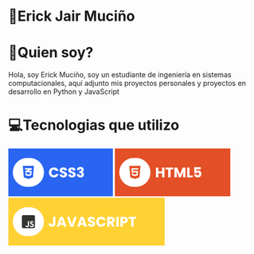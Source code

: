 # 👾Erick Jair Muciño

# 👻Quien soy?
Hola, soy Erick Muciño, soy un estudiante de ingeniería en sistemas computacionales, aquí adjunto mis proyectos personales y proyectos en desarrollo en Python y JavaScript

# 💻Tecnologias que utilizo 
![Logo del proyecto](assets/css.svg) ![Logo del proyecto](assets/html.svg) ![Logo del proyecto](assets/javascript.svg)


